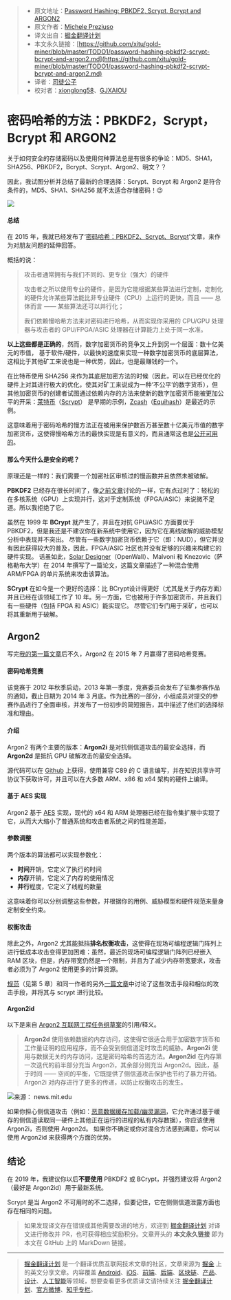 > * 原文地址：[Password Hashing: PBKDF2, Scrypt, Bcrypt and ARGON2](https://medium.com/@mpreziuso/password-hashing-pbkdf2-scrypt-bcrypt-and-argon2-e25aaf41598e)
> * 原文作者：[Michele Preziuso](https://medium.com/@mpreziuso)
> * 译文出自：[掘金翻译计划](https://github.com/xitu/gold-miner)
> * 本文永久链接：[https://github.com/xitu/gold-miner/blob/master/TODO1/password-hashing-pbkdf2-scrypt-bcrypt-and-argon2.md](https://github.com/xitu/gold-miner/blob/master/TODO1/password-hashing-pbkdf2-scrypt-bcrypt-and-argon2.md)
> * 译者：[司徒公子](https://github.com/todaycoder001)
> * 校对者：[xionglong58](https://github.com/xionglong58)、[GJXAIOU](https://github.com/GJXAIOU)

# 密码哈希的方法：PBKDF2，Scrypt，Bcrypt 和 ARGON2

关于如何安全的存储密码以及使用何种算法总是有很多的争论：MD5、SHA1，SHA256、PBKDF2，Bcrypt、Scrypt、Argon2、明文？？

因此，我试图分析并总结了最新的合理选择：Scrypt、Bcrypt 和 Argon2 是符合条件的，MD5、SHA1、SHA256 就不太适合存储密码！😉

![](https://blog-private.oss-cn-shanghai.aliyuncs.com/20200309210312.png)

#### 总结

在 2015 年，我就已经发布了‘[密码哈希：PBKDF2、Scrypt、Bcrypt](https://medium.com/@mpreziuso/password-hashing-pbkdf2-scrypt-bcrypt-1ef4bb9c19b3)’文章，来作为对朋友问题的延伸回答。

概括的说：

> 攻击者通常拥有与我们不同的、更专业（强大）的硬件
>
> 攻击者之所以使用专业的硬件，是因为它能根据某些算法进行定制，定制化的硬件允许某些算法能比非专业硬件（CPU）上运行的更快，而且 —— 总体而言 —— 某些算法还可以并行化；
>
> 我们依赖慢哈希方法来对密码进行哈希，从而实现你采用的 CPU/GPU 处理器与攻击者的 GPU/FPGA/ASIC 处理器在计算能力上处于同一水准。

**以上这些都是正确的**，然而，数字加密货币的竞争又上升到另一个层面：数十亿美元的市值，
基于软件/硬件，以最快的速度来实现一种数字加密货币的底层算法，这相比于其他矿工来说也是一种优势，因此，也是最赚钱的一个。

在比特币使用 SHA256 来作为其底层加密方法的时候（因此，可以在已经优化的硬件上对其进行极大的优化，使其对矿工来说成为一种‘不公平’的数字货币），但其他加密货币的创建者试图通过依赖内存的方法来使新的数字加密货币能被更加公平的开采：[莱特币](https://litecoin.org/)（[Scrypt](https://en.wikipedia.org/wiki/Scrypt)）  是早期的示例，[Zcash](https://z.cash/)（[Equihash](https://en.wikipedia.org/wiki/Equihash)）是最近的示例。

这意味着用于密码哈希的慢方法正在被用来保护数百万甚至数十亿美元市值的数字加密货币，这使得慢哈希方法的最快实现是有意义的，而且通常这也是[公开可用的](https://github.com/tpruvot/ccminer)。

#### 那么今天什么是安全的呢？

原理还是一样的：我们需要一个加密社区审核过的慢函数并且依然未被破解。

**PBKDF2** 已经存在很长时间了，像[之前文章](https://medium.com/@mpreziuso/password-hashing-pbkdf2-scrypt-bcrypt-1ef4bb9c19b3)讨论的一样，它有点过时了：轻松的在多核系统（GPU）上实现并行，这对于定制系统（FPGA/ASIC）来说微不足道。所以我拒绝了它。

虽然在 1999 年 **BCrypt** 就产生了，并且在对抗 GPU/ASIC 方面要优于 PBKDF2，但是我还是不建议你在新系统中使用它，因为它在离线破解的威胁模型分析中表现并不突出。
尽管有一些数字加密货币依赖于它（即：NUD），但它并没有因此获得较大的普及，因此，FPGA/ASIC 社区也并没有足够的兴趣来构建它的硬件实现。
话虽如此，[Solar Designer](https://twitter.com/solardiz)（OpenWall）、Malvoni 和 Knezovic（萨格勒布大学）在 2014 年撰写了一篇论文，这篇文章描述了一种混合使用 ARM/FPGA 的单片系统来攻击该算法。

**SCrypt**  在如今是一个更好的选择：比 BCrypt设计得更好（尤其是关于内存方面）并且已经在该领域工作了 10 年。另一方面，它也被用于许多加密货币，并且我们有一些硬件（包括 FPGA 和 ASIC）能实现它。
尽管它们专门用于采矿，也可以将其重新用于破解。

## Argon2

写完[我的第一篇文章](https://medium.com/@mpreziuso/password-hashing-pbkdf2-scrypt-bcrypt-1ef4bb9c19b3)后不久，Argon2 在 2015 年 7 月赢得了密码哈希竞赛。

#### 密码哈希竞赛

该竞赛于 2012 年秋季启动，2013 年第一季度，竞赛委员会发布了征集参赛作品的通知，截止日期为 2014 年 3 月底。作为比赛的一部分，小组成员对提交的参赛作品进行了全面审核，并发布了一份初步的简短报告，其中描述了他们的选择标准和理由。

#### 介绍

Argon2 有两个主要的版本：**Argon2i** 是对抗侧信道攻击的最安全选择，而 **Argon2d** 是抵抗 GPU 破解攻击的最安全选择。

源代码可以在 [Github](https://github.com/p-h-c/phc-winner-argon2) 上获得，使用兼容 C89 的 C 语言编写，并在知识共享许可协议下获取许可，并且可以在大多数 ARM、x86 和 x64 架构的硬件上编译。

#### 基于 AES 实现

Argon2 基于 [AES](https://en.wikipedia.org/wiki/Advanced_Encryption_Standard)  实现，现代的 x64 和 ARM 处理器已经在指令集扩展中实现了它，从而大大缩小了普通系统和攻击者系统之间的性能差距，

#### 参数调整

两个版本的算法都可以实现参数化：

* **时间**开销，它定义了执行的时间
* **内存**开销，它定义了内存的使用情况
* **并行**程度，它定义了线程的数量

这意味着你可以分别调整这些参数，并根据你的用例、威胁模型和硬件规范来量身定制安全约束。

#### 权衡攻击

除此之外，Argon2 尤其能抵挡**排名权衡攻击**，这使得在现场可编程逻辑门阵列上进行低成本攻击变得更加困难：虽然，最近的现场可编程逻辑门阵列已经嵌入 RAM 区块，但是，内存带宽仍然是一个限制，并且为了减少内存带宽要求，攻击者必须为了 Argon2 使用更多的计算资源。

[规范](https://github.com/P-H-C/phc-winner-argon2/blob/master/argon2-specs.pdf)（见第 5 章）和同一作者的另外[一篇文章](https://orbilu.uni.lu/bitstream/10993/20043/1/Tradeoff%20Cryptanalysis.pdf)中讨论了这些攻击手段和相似的攻击手段，并将其与 scrypt 进行比较。

#### Argon2id

以下是来自 [Argon2 互联网工程任务组草案](https://datatracker.ietf.org/doc/draft-irtf-cfrg-argon2/)的引用/释义。

> **Argon2d** 使用依赖数据的内存访问，这使得它很适合用于加密数字货币和工作量证明的应用程序，而不会受到侧信道定时攻击的威胁。**Argon2i** 使用与数据无关的内存访问，这是密码哈希的首选方法。**Argon2id** 在内存第一次迭代的前半部分充当 Argon2i，其余部分则充当 Argon2d。因此，基于时间 —— 空间的平衡，它既提供了侧信道攻击保护也节约了暴力开销。Argon2i 对内存进行了更多的传递，以防止权衡攻击的发生。

![来源： news.mit.edu](https://blog-private.oss-cn-shanghai.aliyuncs.com/20200309210325.png)

如果你担心侧信道攻击（例如：[恶意数据缓存加载/幽灵漏洞](https://meltdownattack.com/)，它允许通过基于缓存的侧信道读取同一硬件上其他正在运行的进程的私有内存数据），你应该使用 Argon2i，否则使用 Argon2d。
如果你不确定或你对混合方法感到满意，你可以使用 Argon2id 来获得两个方面的优势。

## 结论

在 2019 年，我建议你以后**不要使用** PBKDF2 或 BCrypt，并强烈建议将 Argon2（最好是 Argon2id）用于最新系统。

Scrypt 是当 Argon2 不可用时的不二选择，但要记住，它在侧侧信道泄露方面也存在相同的问题。

> 如果发现译文存在错误或其他需要改进的地方，欢迎到 [掘金翻译计划](https://github.com/xitu/gold-miner) 对译文进行修改并 PR，也可获得相应奖励积分。文章开头的 **本文永久链接** 即为本文在 GitHub 上的 MarkDown 链接。

---

> [掘金翻译计划](https://github.com/xitu/gold-miner) 是一个翻译优质互联网技术文章的社区，文章来源为 [掘金](https://juejin.im) 上的英文分享文章。内容覆盖 [Android](https://github.com/xitu/gold-miner#android)、[iOS](https://github.com/xitu/gold-miner#ios)、[前端](https://github.com/xitu/gold-miner#前端)、[后端](https://github.com/xitu/gold-miner#后端)、[区块链](https://github.com/xitu/gold-miner#区块链)、[产品](https://github.com/xitu/gold-miner#产品)、[设计](https://github.com/xitu/gold-miner#设计)、[人工智能](https://github.com/xitu/gold-miner#人工智能)等领域，想要查看更多优质译文请持续关注 [掘金翻译计划](https://github.com/xitu/gold-miner)、[官方微博](http://weibo.com/juejinfanyi)、[知乎专栏](https://zhuanlan.zhihu.com/juejinfanyi)。
